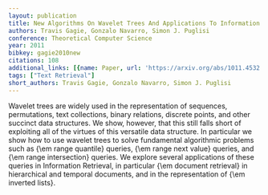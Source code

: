 ```yaml
---
layout: publication
title: New Algorithms On Wavelet Trees And Applications To Information Retrieval
authors: Travis Gagie, Gonzalo Navarro, Simon J. Puglisi
conference: Theoretical Computer Science
year: 2011
bibkey: gagie2010new
citations: 108
additional_links: [{name: Paper, url: 'https://arxiv.org/abs/1011.4532'}]
tags: ["Text Retrieval"]
short_authors: Travis Gagie, Gonzalo Navarro, Simon J. Puglisi
---
```

Wavelet trees are widely used in the representation of sequences,
permutations, text collections, binary relations, discrete points, and other
succinct data structures. We show, however, that this still falls short of
exploiting all of the virtues of this versatile data structure. In particular
we show how to use wavelet trees to solve fundamental algorithmic problems such
as \{\em range quantile\} queries, \{\em range next value\} queries, and \{\em range
intersection\} queries. We explore several applications of these queries in
Information Retrieval, in particular \{\em document retrieval\} in hierarchical
and temporal documents, and in the representation of \{\em inverted lists\}.
